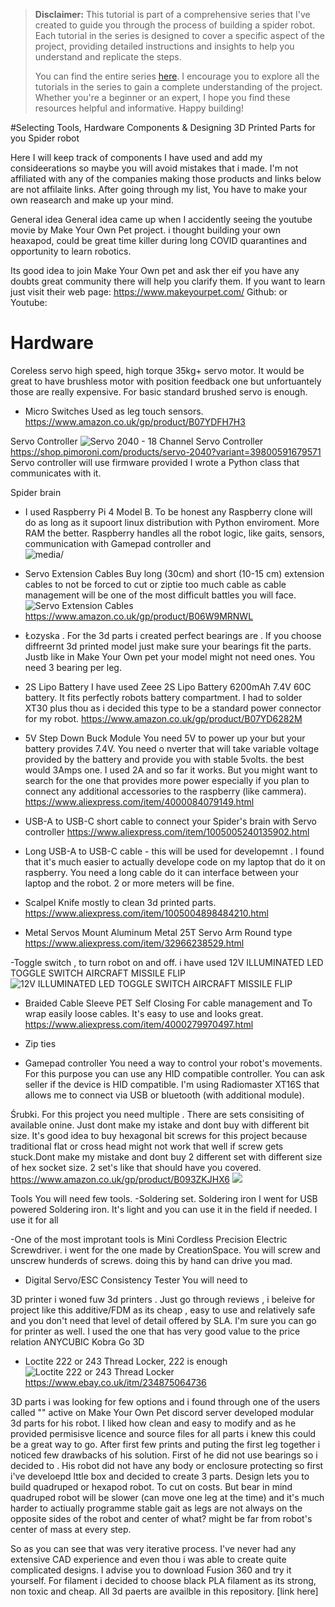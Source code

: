 > **Disclaimer:** This tutorial is part of a comprehensive series that I've created to guide you through the process of building a spider robot. Each tutorial in the series is designed to cover a specific aspect of the project, providing detailed instructions and insights to help you understand and replicate the steps.
> 
> You can find the entire series [here](../README.md). I encourage you to explore all the tutorials in the series to gain a complete understanding of the project. Whether you're a beginner or an expert, I hope you find these resources helpful and informative. Happy building!

#Selecting Tools, Hardware Components & Designing 3D Printed Parts for you Spider robot

Here I will keep track of components I have used and add my consideerations so maybe you will avoid mistakes that i made.
I'm not affiliated with any of the companies making those products and links below are not affilaite links.  After going through my list, You have to make your own reasearch and make up your mind. 

General idea
General idea came up when I accidently seeing the youtube movie by Make Your Own Pet project. i thought building your own heaxapod,  could be great time killer during long COVID quarantines and opportunity to learn robotics.

Its good idea to join Make Your Own pet and ask ther eif you have any doubts great community there will help you clarify them.
If you want to learn just visit their web page:
https://www.makeyourpet.com/
Github: 
or Youtube:






# Hardware
Coreless servo high speed, high torque 35kg+ servo motor.
It would be great to have brushless motor with position feedback one but unfortuantely those are really expensive. For basic standard brushed servo is enough.

- Micro Switches 
Used as leg touch sensors.
https://www.amazon.co.uk/gp/product/B07YDFH7H3


Servo Controller 
![Servo 2040 - 18 Channel Servo Controller](media/servo-2040-1_768x768.webp)
https://shop.pimoroni.com/products/servo-2040?variant=39800591679571
Servo controller will use firmware provided 
I wrote a Python class that communicates with it.

Spider brain
- I used Raspberry Pi 4 Model B. To be honest any Raspberry clone will do as long as it supoort linux distribution with Python enviroment. More RAM the better.
Raspberry handles all the robot logic, like gaits, sensors, communication with Gamepad controller and  
![media/]()
- Servo Extension Cables 
Buy long (30cm) and short (10-15 cm) extension cables to not be forced to cut or ziptie too much cable as cable management will be one of the most difficult battles you will face.
![Servo Extension Cables ](media/51rFqlV6QrL.jpg)
https://www.amazon.co.uk/gp/product/B06W9MRNWL

- Łozyska . For the 3d parts i created perfect bearings are . If you choose diffreernt 3d printed model just make sure your bearings fit the parts. Justb like in Make Your Own pet your model might not need ones. 
You need 3 bearing per leg.

- 2S Lipo Battery 
I have used Zeee 2S Lipo Battery 6200mAh 7.4V 60C battery. It fits perfectly robots battery compartment. I had to solder XT30 plus thou as i decided this type to be a standard power connector for my robot.
https://www.amazon.co.uk/gp/product/B07YD6282M

- 5V Step Down Buck Module
You need 5V to power up your but your battery provides 7.4V. You need o nverter that will take variable voltage provided by the battery and provide you with stable 5volts. the best would 3Amps one. I used 2A and so far it works. But you might want to search for the one that provides more power especially if you plan to connect any additional accessories to the raspberry (like cammera). 
https://www.aliexpress.com/item/4000084079149.html

- USB-A to USB-C short cable to connect your Spider's brain with Servo controller
https://www.aliexpress.com/item/1005005240135902.html

- Long USB-A to USB-C cable -  this will be used for developemnt . I found that it's much easier to actually develope code on my laptop that do it on raspberry. You need a long cable do it can interface between your laptop and the robot. 2 or more meters will be fine.

- Scalpel Knife mostly to clean 3d printed parts.
https://www.aliexpress.com/item/1005004898484210.html

- Metal Servos Mount Aluminum Metal 25T Servo Arm Round type
https://www.aliexpress.com/item/32966238529.html

-Toggle switch , to turn robot on and off. i have used 12V ILLUMINATED LED TOGGLE SWITCH AIRCRAFT MISSILE FLIP
![12V ILLUMINATED LED TOGGLE SWITCH AIRCRAFT MISSILE FLIP](image.png)

- Braided Cable Sleeve PET Self Closing
For cable management and To wrap easily loose cables. It's easy to use and looks great.
https://www.aliexpress.com/item/4000279970497.html

- Zip ties

- Gamepad controller
You need a way to control your robot's movements. For this purpose  you can use any HID compatible controller. You can ask seller if the device is HID compatible. I'm using Radiomaster XT16S that allows me to connect via USB or bluetooth (with additional module).


Śrubki. For this project you need multiple . There are sets consisiting of available onine. Just dont make my  istake and dont buy with different bit size. It's good idea to buy hexagonal bit screws for this project because traditional flat or cross head might not work that well if screw gets stuck.Dont make my mistake and dont buy 2 different set with different size of hex socket size. 2 set's like that should have you covered.
https://www.amazon.co.uk/gp/product/B093ZKJHX6
![](media/81YxCIYD7zL._AC_SX569_.jpg)


Tools
You will need few tools.
-Soldering set. 
Soldering iron
I went for USB powered Soldering iron. It's light and you can use it in the field if needed. I use it for all

-One of the most improtant tools is Mini Cordless Precision Electric Screwdriver. i went for the one made by CreationSpace. You will screw and unscrew hunderds of screws. doing this by hand can drive you mad.

- Digital Servo/ESC Consistency Tester 
You will need to 

3D printer i woned fuw 3d printers . Just go through reviews , i beleive for project like this additive/FDM as its cheap , easy to use and relatively safe and you don't need that level of detail offered by SLA. I'm sure you can go for printer as well.
I used the one that has very good value to the price relation ANYCUBIC Kobra Go 3D

- Loctite 222 or 243 Thread Locker, 222 is enough 
![Loctite 222 or 243 Thread Locker](media/s-l1600.jpg)
https://www.ebay.co.uk/itm/234875064736

3D parts
i was looking for few options and i found through one of the users called "" active on Make Your Own Pet discord server developed modular 3d parts for his robot. I liked how clean and easy to modify and as he provided permisisve licence and source files for all parts i knew this could be a great way to go.
After first few prints and puting the first leg together i noticed  few drawbacks of his solution.
First of he did not use bearings so i decided to .
His robot did not have any body or enclosure protecting so first i've develoepd lttle box and decided  to create 3 parts.
Design lets you to build quadruped or hexapod robot. To cut on costs. But bear in mind quadruped robot will be slower (can move one leg at the time) and it's much harder to actiually programme stable gait as legs are not always on the opposite sides of the robot and center of what? might be far from robot's center of mass at every step.

So as you can see that was very iterative process.
I've never had any extensive CAD experience and even thou i was able to create quite complicated designs. I advise you to download Fusion 360 and try it yourself. 
For filament i decided to choose black PLA filament as its strong, non toxic and cheap.
All 3d paerts are availble in this repository.
[link here]